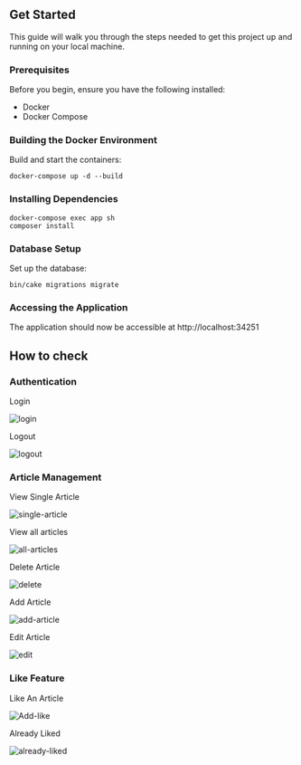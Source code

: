 ## Get Started

This guide will walk you through the steps needed to get this project up and running on your local machine.

### Prerequisites

Before you begin, ensure you have the following installed:

- Docker
- Docker Compose

### Building the Docker Environment

Build and start the containers:

```
docker-compose up -d --build
```

### Installing Dependencies

```
docker-compose exec app sh
composer install
```

### Database Setup

Set up the database:

```
bin/cake migrations migrate
```

### Accessing the Application

The application should now be accessible at http://localhost:34251

## How to check

### Authentication

Login

![login](https://github.com/sanket-rajodiya/coding-test-php/assets/128152862/111d37e5-3e21-41fc-aff3-5ab432e3303d)

Logout

![logout](https://github.com/sanket-rajodiya/coding-test-php/assets/128152862/55648235-1c92-43b8-b6b2-dba36d7103a1)

### Article Management

View Single Article

![single-article](https://github.com/sanket-rajodiya/coding-test-php/assets/128152862/e8ca9f96-edff-4d59-8d92-43f49e45bfe4)

View all articles

![all-articles](https://github.com/sanket-rajodiya/coding-test-php/assets/128152862/f545aa2f-523a-409c-aaa4-41a32cd0b8bf)

Delete Article

![delete](https://github.com/sanket-rajodiya/coding-test-php/assets/128152862/4920beb2-2d62-4336-af80-283105d21030)

Add Article

![add-article](https://github.com/sanket-rajodiya/coding-test-php/assets/128152862/61a6ed38-893d-4784-86fb-2096a8f64654)

Edit Article

![edit](https://github.com/sanket-rajodiya/coding-test-php/assets/128152862/6f93fbc1-9593-4c4e-9095-964e8960c562)

### Like Feature

Like An Article

![Add-like](https://github.com/sanket-rajodiya/coding-test-php/assets/128152862/003a2c9b-c7f8-4ae3-ad22-1a4463745ae4)

Already Liked

![already-liked](https://github.com/sanket-rajodiya/coding-test-php/assets/128152862/47291567-944f-415e-8f6a-b0cd342fbe0b)


